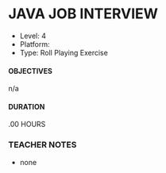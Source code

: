# JAVA JOB INTERVIEW
* Level: 4
* Platform: 
* Type: Roll Playing Exercise

#### OBJECTIVES
n/a

#### DURATION
.00 HOURS

### TEACHER NOTES 

* none